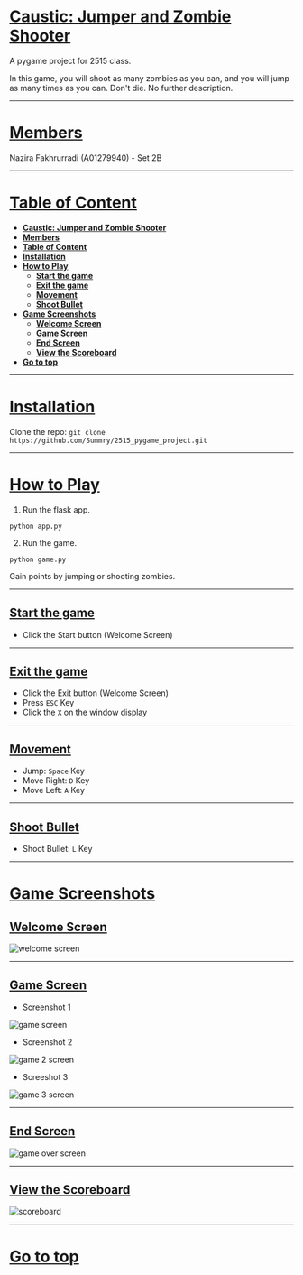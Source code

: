 # <ins>**Caustic: Jumper and Zombie Shooter**</ins>

A pygame project for 2515 class.

In this game, you will shoot as many zombies as you can, and you will jump as many times as you can. Don't die. No further description.

---

# <ins>**Members**</ins>

Nazira Fakhrurradi (A01279940) - Set 2B

---

# <ins>**Table of Content**</ins>
- [**Caustic: Jumper and Zombie Shooter**](#caustic-jumper-and-zombie-shooter)
- [**Members**](#members)
- [**Table of Content**](#table-of-content)
- [**Installation**](#installation)
- [**How to Play**](#how-to-play)
  - [**Start the game**](#start-the-game)
  - [**Exit the game**](#exit-the-game)
  - [**Movement**](#movement)
  - [**Shoot Bullet**](#shoot-bullet)
- [**Game Screenshots**](#game-screenshots)
  - [**Welcome Screen**](#welcome-screen)
  - [**Game Screen**](#game-screen)
  - [**End Screen**](#end-screen)
  - [**View the Scoreboard**](#view-the-scoreboard)
- [**Go to top**](#go-to-top)

---

# <ins>**Installation**</ins>

Clone the repo: `git clone https://github.com/Summry/2515_pygame_project.git`

---

# <ins>**How to Play**</ins>

1. Run the flask app.

```
python app.py
```

2. Run the game.

```
python game.py
```

Gain points by jumping or shooting zombies.

---

## <ins>**Start the game**</ins>

- Click the Start button (Welcome Screen)

---

## <ins>**Exit the game**</ins>

- Click the Exit button (Welcome Screen)
- Press `ESC` Key
- Click the `X` on the window display

---

## <ins>**Movement**</ins>

- Jump: `Space` Key
- Move Right: `D` Key
- Move Left: `A` Key

---

## <ins>**Shoot Bullet**</ins>

- Shoot Bullet: `L` Key

---

# <ins>**Game Screenshots**</ins>

## <ins>**Welcome Screen**</ins>

![welcome screen](images/readme/welcome.png "welcome screen")

---

## <ins>**Game Screen**</ins>

- Screenshot 1

![game screen](images/readme/game1.png "game screen jump")

- Screenshot 2

![game 2 screen](images/readme/game2.png "game screen shoot")

- Screeshot 3

![game 3 screen](images/readme/game3.png "game timer screen")

---

## <ins>**End Screen**</ins>

![game over screen](images/readme/gameover.png "game over")

---

## <ins>**View the Scoreboard**</ins>

![scoreboard](images/readme/leaderboard.png "scoreboard")

---

# [<ins>**Go to top**</ins>](#caustic-the-zombie-shooter)